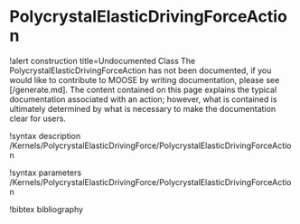 <!-- MOOSE Documentation Stub: Remove this when content is added. -->

# PolycrystalElasticDrivingForceAction

!alert construction title=Undocumented Class
The PolycrystalElasticDrivingForceAction has not been documented, if you would like to contribute to MOOSE by writing
documentation, please see [/generate.md]. The content contained on this page explains the typical
documentation associated with an action; however, what is contained is ultimately determined by what
is necessary to make the documentation clear for users.

!syntax description /Kernels/PolycrystalElasticDrivingForce/PolycrystalElasticDrivingForceAction

!syntax parameters /Kernels/PolycrystalElasticDrivingForce/PolycrystalElasticDrivingForceAction

!bibtex bibliography
